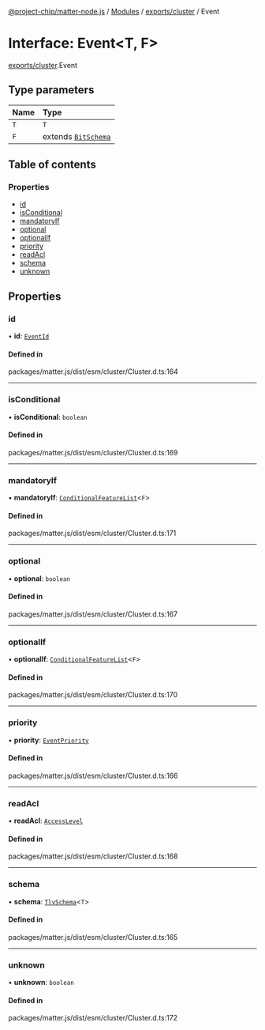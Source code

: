 [@project-chip/matter-node.js](../README.md) / [Modules](../modules.md) / [exports/cluster](../modules/exports_cluster.md) / Event

# Interface: Event\<T, F\>

[exports/cluster](../modules/exports_cluster.md).Event

## Type parameters

| Name | Type |
| :------ | :------ |
| `T` | `T` |
| `F` | extends [`BitSchema`](../modules/exports_schema.md#bitschema) |

## Table of contents

### Properties

- [id](exports_cluster.Event.md#id)
- [isConditional](exports_cluster.Event.md#isconditional)
- [mandatoryIf](exports_cluster.Event.md#mandatoryif)
- [optional](exports_cluster.Event.md#optional)
- [optionalIf](exports_cluster.Event.md#optionalif)
- [priority](exports_cluster.Event.md#priority)
- [readAcl](exports_cluster.Event.md#readacl)
- [schema](exports_cluster.Event.md#schema)
- [unknown](exports_cluster.Event.md#unknown)

## Properties

### id

• **id**: [`EventId`](../modules/exports_datatype.md#eventid)

#### Defined in

packages/matter.js/dist/esm/cluster/Cluster.d.ts:164

___

### isConditional

• **isConditional**: `boolean`

#### Defined in

packages/matter.js/dist/esm/cluster/Cluster.d.ts:169

___

### mandatoryIf

• **mandatoryIf**: [`ConditionalFeatureList`](../modules/exports_cluster.md#conditionalfeaturelist)\<`F`\>

#### Defined in

packages/matter.js/dist/esm/cluster/Cluster.d.ts:171

___

### optional

• **optional**: `boolean`

#### Defined in

packages/matter.js/dist/esm/cluster/Cluster.d.ts:167

___

### optionalIf

• **optionalIf**: [`ConditionalFeatureList`](../modules/exports_cluster.md#conditionalfeaturelist)\<`F`\>

#### Defined in

packages/matter.js/dist/esm/cluster/Cluster.d.ts:170

___

### priority

• **priority**: [`EventPriority`](../enums/exports_cluster.EventPriority.md)

#### Defined in

packages/matter.js/dist/esm/cluster/Cluster.d.ts:166

___

### readAcl

• **readAcl**: [`AccessLevel`](../enums/exports_cluster.AccessLevel.md)

#### Defined in

packages/matter.js/dist/esm/cluster/Cluster.d.ts:168

___

### schema

• **schema**: [`TlvSchema`](../classes/exports_tlv.TlvSchema.md)\<`T`\>

#### Defined in

packages/matter.js/dist/esm/cluster/Cluster.d.ts:165

___

### unknown

• **unknown**: `boolean`

#### Defined in

packages/matter.js/dist/esm/cluster/Cluster.d.ts:172
